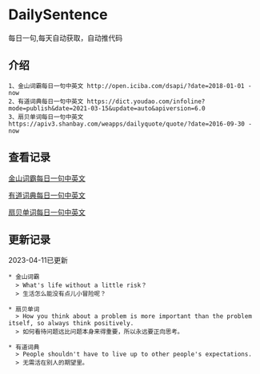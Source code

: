 # DailySentence

每日一句,每天自动获取，自动推代码

## 介绍

```
1、金山词霸每日一句中英文 http://open.iciba.com/dsapi/?date=2018-01-01 - now
2、有道词典每日一句中英文 https://dict.youdao.com/infoline?mode=publish&date=2021-03-15&update=auto&apiversion=6.0
3、扇贝单词每日一句中英文 https://apiv3.shanbay.com/weapps/dailyquote/quote/?date=2016-09-30 - now
```

## 查看记录

[金山词霸每日一句中英文](./data/iciba/)

[有道词典每日一句中英文](./data/youdao/)

[扇贝单词每日一句中英文](./data/shanbay/)

## 更新记录
2023-04-11已更新 
```
* 金山词霸
  > What's life without a little risk？
  > 生活怎么能没有点儿小冒险呢？

* 扇贝单词
  > How you think about a problem is more important than the problem itself, so always think positively.
  > 如何看待问题远比问题本身来得重要，所以永远要正向思考。

* 有道词典
  > People shouldn't have to live up to other people's expectations.
  > 无需活在别人的期望里。

```
